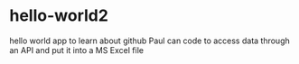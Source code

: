 # hello-world2
hello world app to learn about github
Paul can code to access data through an API and put it into a MS Excel file
